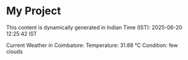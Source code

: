# My Project

This content is dynamically generated in Indian Time (IST): 2025-06-20 12:25:42 IST


Current Weather in Coimbatore:
Temperature: 31.88 °C
Condition: few clouds
